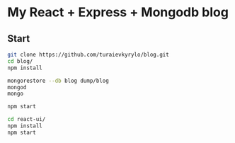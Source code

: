 # My React + Express + Mongodb blog

## Start

```bash
git clone https://github.com/turaievkyrylo/blog.git
cd blog/
npm install

mongorestore --db blog dump/blog
mongod
mongo

npm start

cd react-ui/
npm install
npm start
```
